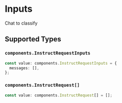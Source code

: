 # Inputs

Chat to classify


## Supported Types

### `components.InstructRequestInputs`

```typescript
const value: components.InstructRequestInputs = {
  messages: [],
};
```

### `components.InstructRequest[]`

```typescript
const value: components.InstructRequest[] = [];
```

